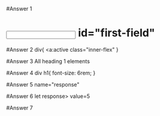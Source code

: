 
#Answer 1
<html>
<h1>
<input> id="first-field" </input>
</h1>

#Answer 2
div{
<a:active class="inner-flex"
}

#Answer 3
All heading 1 elements

#Answer 4
div h1{
font-size: 6rem;
}

#Answer 5
name="response"

#Answer 6
let response> value=5

#Answer 7













